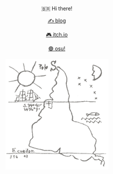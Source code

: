 <p align="center">
    🇧🇷 Hi there!
</p>
<p align="center">
    <a target="_blank" href="https://pietrocarrara.github.io">✍️ blog</a>
</p>
<p align="center">
    <a target="_blank" href="https://pbcarrara.itch.io/">🎮 itch.io</a>
</p>
<p align="center">
    <a target="_blank" href="https://osu.ppy.sh/users/8440302">🟣 osu!</a>
</p>

<p align="center">
    <img src="latinoamerica-cinza.png" height="300px" />
</p>

<!--<p align="center">
    <img src="https://i.imgur.com/MstQZe8.gif" />
</p>-->
